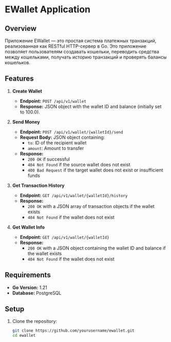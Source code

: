 # EWallet Application

## Overview

Приложение EWallet — это простая система платежных транзакций, реализованная как RESTful HTTP-сервер в Go. Это приложение позволяет пользователям создавать кошельки, переводить средства между кошельками, получать историю транзакций и проверять балансы кошельков. 

## Features

1. **Create Wallet**
   - **Endpoint:** `POST /api/v1/wallet`
   - **Response:** JSON object with the wallet ID and balance (initially set to 100.0).

2. **Send Money**
   - **Endpoint:** `POST /api/v1/wallet/{walletId}/send`
   - **Request Body:** JSON object containing:
     - `to`: ID of the recipient wallet
     - `amount`: Amount to transfer
   - **Response:** 
     - `200 OK` if successful
     - `404 Not Found` if the source wallet does not exist
     - `400 Bad Request` if the target wallet does not exist or insufficient funds

3. **Get Transaction History**
   - **Endpoint:** `GET /api/v1/wallet/{walletId}/history`
   - **Response:** 
     - `200 OK` with a JSON array of transaction objects if the wallet exists
     - `404 Not Found` if the wallet does not exist

4. **Get Wallet Info**
   - **Endpoint:** `GET /api/v1/wallet/{walletId}`
   - **Response:**
     - `200 OK` with a JSON object containing the wallet ID and balance if the wallet exists
     - `404 Not Found` if the wallet does not exist

## Requirements

- **Go Version:** 1.21
- **Database:** PostgreSQL

## Setup

1. Clone the repository:
   ```bash
   git clone https://github.com/yourusername/ewallet.git
   cd ewallet
